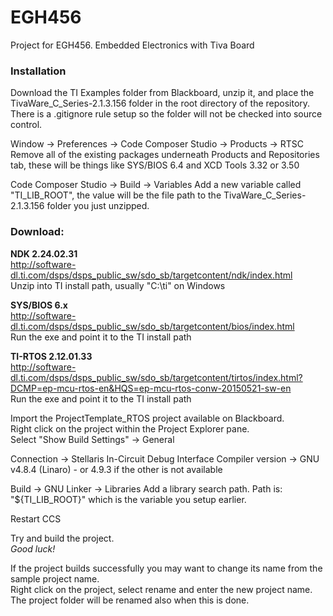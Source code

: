 # EGH456
Project for EGH456. Embedded Electronics with Tiva Board  

### Installation
Download the TI Examples folder from Blackboard, unzip it, and place
the TivaWare_C_Series-2.1.3.156 folder in the root directory of the
repository. There is a .gitignore rule setup so the folder will not
be checked into source control.

Window -> Preferences -> Code Composer Studio -> Products -> RTSC
Remove all of the existing packages underneath Products and Repositories tab,
these will be things like SYS/BIOS 6.4 and XCD Tools 3.32 or 3.50

Code Composer Studio -> Build -> Variables
Add a new variable called "TI_LIB_ROOT", the value will be the file path
to the TivaWare_C_Series-2.1.3.156 folder you just unzipped.

### Download:

**NDK 2.24.02.31**  
<http://software-dl.ti.com/dsps/dsps_public_sw/sdo_sb/targetcontent/ndk/index.html>  
Unzip into TI install path, usually "C:\ti" on Windows

**SYS/BIOS 6.x**  
<http://software-dl.ti.com/dsps/dsps_public_sw/sdo_sb/targetcontent/bios/index.html>  
Run the exe and point it to the TI install path

**TI-RTOS 2.12.01.33**  
<http://software-dl.ti.com/dsps/dsps_public_sw/sdo_sb/targetcontent/tirtos/index.html?DCMP=ep-mcu-rtos-en&HQS=ep-mcu-rtos-conw-20150521-sw-en>  
Run the exe and point it to the TI install path

Import the ProjectTemplate_RTOS project available on Blackboard.  
Right click on the project within the Project Explorer pane.  
Select "Show Build Settings" -> General

Connection -> Stellaris In-Circuit Debug Interface
Compiler version -> GNU v4.8.4 (Linaro) 
	- or 4.9.3 if the other is not available

Build -> GNU Linker -> Libraries
Add a library search path. Path is: "${TI_LIB_ROOT}"
which is the variable you setup earlier.

Restart CCS

Try and build the project.  
*Good luck!*

If the project builds successfully you may want to change its name from the sample project name.  
Right click on the project, select rename and enter the new project name. The project folder
will be renamed also when this is done.






